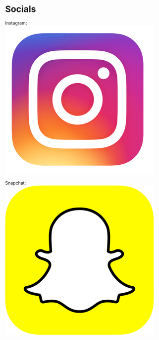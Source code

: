 # Socials
</p>
    Instagram; 
    <a href = "https://www.instagram.com/imabrokemff">
    <img src = "https://raw.githubusercontent.com/15yrold/15yrold/main/instagram_icon.png"/>
    <a>
</p>
    Snapchat; 
    <a href = "https://www.snapchat.com/add/vvnmpire?share_id=RjdDRjM5&locale=en_US">
    <img src = "https://raw.githubusercontent.com/15yrold/15yrold/main/snapchat_icon.png"/>
    <a>
</p>
